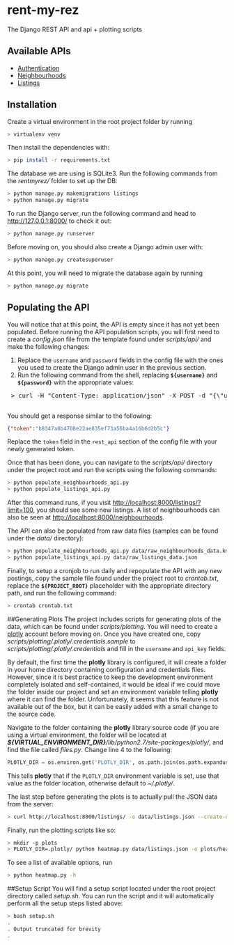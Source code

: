 # rent-my-rez
The Django REST API and api + plotting scripts


## Available APIs

- [Authentication](api/authentication.html)
- [Neighbourhoods](api/neighbourhoods.html)
- [Listings](api/listings.html)

## Installation
Create a virtual environment in the root project folder by running

```bash
> virtualenv venv
```

Then install the dependencies with:

```bash
> pip install -r requirements.txt
```

The database we are using is SQLite3. Run the following commands from the *rentmyrez/* folder to set up the DB:

```bash
> python manage.py makemigrations listings
> python manage.py migrate
```

To run the Django server, run the following command and head to http://127.0.0.1:8000/ to check it out:

```bash
> python manage.py runserver
```

Before moving on, you should also create a Django admin user with:

```bash
> python manage.py createsuperuser
```

At this point, you will need to migrate the database again by running

```bash
> python manage.py migrate
```

## Populating the API
You will notice that at this point, the API is empty since it has not yet been populated. Before running the API population scripts, you will first need to create a *config.json* file from the template found under *scripts/api/* and make the following changes:

1. Replace the `username` and `password` fields in the config file with the ones you used to create the Django admin user in the previous section.
2. Run the following command from the shell, replacing **`${username}`** and **`${password}`** with the appropriate values:

 <pre>
 > curl -H "Content-Type: application/json" -X POST -d "{\"username\": \"<b>${username}</b>\", \"password\": \"<b>${password}</b>\"}" http://localhost:8000/api-token-auth/
 </pre>

 You should get a response similar to the following:

 ```json
 {"token":"b8347a8b4708e22ae835ef73a56ba4a16b6d2b5c"}
 ```

 Replace the `token` field in the `rest_api` section of the config file with your newly generated token.

Once that has been done, you can navigate to the *scripts/api/* directory under the project root and run the scripts using the following commands:

```bash
> python populate_neighbourhoods_api.py
> python populate_listings_api.py
```

After this command runs, if you visit [http://localhost:8000/listings/?limit=100](http://localhost:8000/listings/?limit=100), you should see some new listings. A list of neighbourhoods can also be seen at [http://localhost:8000/neighbourhoods](http://localhost:8000/neighbourhoods).

The API can also be populated from raw data files (samples can be found under the *data/* directory):

```bash
> python populate_neighbourhoods_api.py data/raw_neighbourhoods_data.kml
> python populate_listings_api.py data/raw_listings_data.json
```

Finally, to setup a cronjob to run daily and repopulate the API with any new postings, copy the sample file found under the project root to *crontab.txt*, replace the **`${PROJECT_ROOT}`** placeholder with the appropriate directory path, and run the following command:

```bash
> crontab crontab.txt
```

##Generating Plots
The project includes scripts for generating plots of the data, which can be found under *scripts/plotting*. You will need to create a [plotly](https://plot.ly/) account before moving on. Once you have created one, copy *scripts/plotting/.plotly/.credentials.sample* to *scripts/plotting/.plotly/.credentials* and fill in the `username` and `api_key` fields.

By default, the first time the **plotly** library is configured, it will create a folder in your home directory containing configuration and credentials files. However, since it is best practice to keep the development environment completely isolated and self-contained, it would be ideal if we could move the folder inside our project and set an environment variable telling **plotly** where it can find the folder. Unfortunately, it seems that this feature is not available out of the box, but it can be easily added with a small change to the source code.

Navigate to the folder containing the **plotly** library source code (if you are using a virtual environment, the folder will be located at *<b>${VIRTUAL\_ENVIRONMENT\_DIR}</b>/lib/python2.7/site-packages/plotly/*, and find the file called *files.py*. Change line 4 to the following:

```python
PLOTLY_DIR = os.environ.get('PLOTLY_DIR', os.path.join(os.path.expanduser("~"), ".plotly"))
```

This tells **plotly** that if the `PLOTLY_DIR` environment variable is set, use that value as the folder location, otherwise default to *~/.plotly/*.

The last step before generating the plots is to actually pull the JSON data from the server:

```bash
> curl http://localhost:8000/listings/ -o data/listings.json --create-dirs
```

Finally, run the plotting scripts like so:

```bash
> mkdir -p plots
> PLOTLY_DIR=.plotly/ python heatmap.py data/listings.json -o plots/heatmap.png
```

To see a list of available options, run

```bash
> python heatmap.py -h
```

##Setup Script
You will find a setup script located under the root project directory called *setup.sh*. You can run the script and it will automatically perform all the setup steps listed above:

```bash
> bash setup.sh
.
. Output truncated for brevity
.
```
